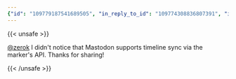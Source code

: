 ```yaml
---
{"id": "109779187541689505", "in_reply_to_id": "109774308836807391", "in_reply_to_account_id": "33250", "sensitive": false, "spoiler_text": "", "visibility": "unlisted", "language": "en", "replies_count": 0, "reblogs_count": 0, "favourites_count": 1, "edited_at": null, "reblog": null, "application": null, "account": {"id": "108219415927856966", "username": "brozek", "acct": "brozek", "display_name": "Brandon Rozek", "url": "https://fosstodon.org/@brozek", "avatar": "https://cdn.fosstodon.org/accounts/avatars/108/219/415/927/856/966/original/bae9f46f23936e79.jpg", "avatar_static": "https://cdn.fosstodon.org/accounts/avatars/108/219/415/927/856/966/original/bae9f46f23936e79.jpg", "header": "https://fosstodon.org/headers/original/missing.png", "header_static": "https://fosstodon.org/headers/original/missing.png", "noindex": true}, "media_attachments": [], "mentions": [{"id": "33250", "username": "zerok", "url": "https://chaos.social/@zerok", "acct": "zerok@chaos.social"}], "tags": [], "emojis": [], "card": null, "poll": null, "syndication": "https://fosstodon.org/@brozek/109779187541689505", "date": "2023-01-30T16:51:06.148Z"}
---
```

{{< unsafe >}}
<p><span class="h-card"><a href="https://chaos.social/@zerok" class="u-url mention">@<span>zerok</span></a></span> I didn&#39;t notice that Mastodon supports timeline sync via the marker&#39;s API. Thanks for sharing!</p>
{{< /unsafe >}}
